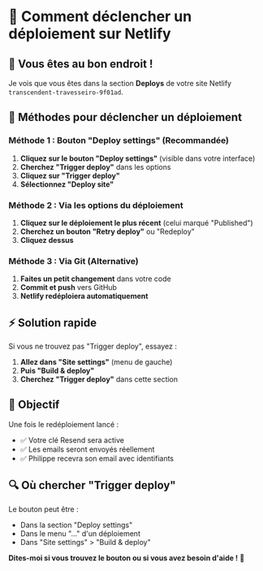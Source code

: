 # 🚀 Comment déclencher un déploiement sur Netlify

## 📍 Vous êtes au bon endroit !

Je vois que vous êtes dans la section **Deploys** de votre site Netlify `transcendent-travesseiro-9f01ad`.

## 🔄 Méthodes pour déclencher un déploiement

### Méthode 1 : Bouton "Deploy settings" (Recommandée)

1. **Cliquez sur le bouton "Deploy settings"** (visible dans votre interface)
2. **Cherchez "Trigger deploy"** dans les options
3. **Cliquez sur "Trigger deploy"**
4. **Sélectionnez "Deploy site"**

### Méthode 2 : Via les options du déploiement

1. **Cliquez sur le déploiement le plus récent** (celui marqué "Published")
2. **Cherchez un bouton "Retry deploy"** ou "Redeploy"
3. **Cliquez dessus**

### Méthode 3 : Via Git (Alternative)

1. **Faites un petit changement** dans votre code
2. **Commit et push** vers GitHub
3. **Netlify redéploiera automatiquement**

## ⚡ Solution rapide

Si vous ne trouvez pas "Trigger deploy", essayez :

1. **Allez dans "Site settings"** (menu de gauche)
2. **Puis "Build & deploy"**
3. **Cherchez "Trigger deploy"** dans cette section

## 🎯 Objectif

Une fois le redéploiement lancé :
- ✅ Votre clé Resend sera active
- ✅ Les emails seront envoyés réellement
- ✅ Philippe recevra son email avec identifiants

## 🔍 Où chercher "Trigger deploy"

Le bouton peut être :
- Dans la section "Deploy settings"
- Dans le menu "..." d'un déploiement
- Dans "Site settings" > "Build & deploy"

**Dites-moi si vous trouvez le bouton ou si vous avez besoin d'aide !** 🚀